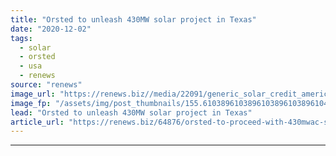 ```yaml
---
title: "Orsted to unleash 430MW solar project in Texas"
date: "2020-12-02"
tags: 
  - solar
  - orsted
  - usa
  - renews
source: "renews"
image_url: "https://renews.biz//media/22091/generic_solar_credit_american_public_power_association_unsplash.jpg?mode=crop&width=770&heightratio=0.6103896103896103896103896104&slimmage=true"
image_fp: "/assets/img/post_thumbnails/155.6103896103896103896103896104&slimmage=true"
lead: "Orsted to unleash 430MW solar project in Texas"
article_url: "https://renews.biz/64876/orsted-to-proceed-with-430mwac-solar-project-in-texas/"
---
```


---
